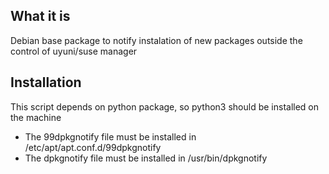 ## What it is

Debian base package to notify instalation of new packages outside the control of uyuni/suse manager

## Installation
This script depends on python package, so python3 should be installed on the machine

- The 99dpkgnotify file must be installed in /etc/apt/apt.conf.d/99dpkgnotify
- The dpkgnotify file must be installed in /usr/bin/dpkgnotify
